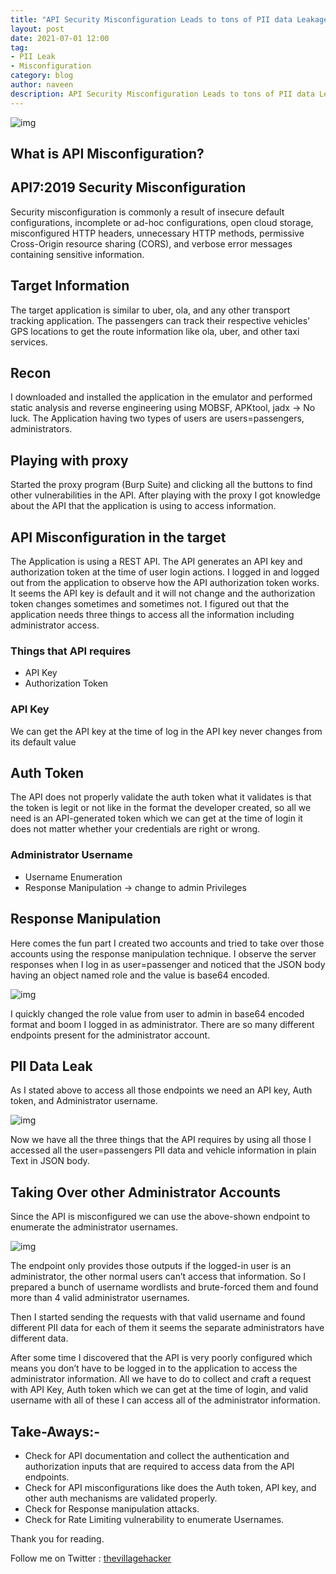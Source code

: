 ```yaml
---
title: "API Security Misconfiguration Leads to tons of PII data Leakage"
layout: post
date: 2021-07-01 12:00
tag:
- PII Leak
- Misconfiguration
category: blog
author: naveen
description: API Security Misconfiguration Leads to tons of PII data Leakage.
---
```


![img](/assets/images/blogs/PII_leak/misconfig.webp)

## What is API Misconfiguration?
## API7:2019 Security Misconfiguration
Security misconfiguration is commonly a result of insecure default configurations, incomplete or ad-hoc configurations, open cloud storage, misconfigured HTTP headers, unnecessary HTTP methods, permissive Cross-Origin resource sharing (CORS), and verbose error messages containing sensitive information.

## Target Information
The target application is similar to uber, ola, and any other transport tracking application. The passengers can track their respective vehicles' GPS locations to get the route information like ola, uber, and other taxi services.

## Recon
I downloaded and installed the application in the emulator and performed static analysis and reverse engineering using MOBSF, APKtool, jadx -> No luck. The Application having two types of users are users=passengers, administrators.

## Playing with proxy
Started the proxy program (Burp Suite) and clicking all the buttons to find other vulnerabilities in the API. After playing with the proxy I got knowledge about the API that the application is using to access information.

## API Misconfiguration in the target
The Application is using a REST API. The API generates an API key and authorization token at the time of user login actions. I logged in and logged out from the application to observe how the API authorization token works. It seems the API key is default and it will not change and the authorization token changes sometimes and sometimes not. I figured out that the application needs three things to access all the information including administrator access.

### Things that API requires
- API Key
- Authorization Token

### API Key
We can get the API key at the time of log in the API key never changes from its default value

## Auth Token
The API does not properly validate the auth token what it validates is that the token is legit or not like in the format the developer created, so all we need is an API-generated token which we can get at the time of login it does not matter whether your credentials are right or wrong.

### Administrator Username
- Username Enumeration
- Response Manipulation -> change to admin Privileges

## Response Manipulation
Here comes the fun part I created two accounts and tried to take over those accounts using the response manipulation technique. I observe the server responses when I log in as user=passenger and noticed that the JSON body having an object named role and the value is base64 encoded.

![img](/assets/images/blogs/PII_leak/base64_encode.webp)

I quickly changed the role value from user to admin in base64 encoded format and boom I logged in as administrator. There are so many different endpoints present for the administrator account.

## PII Data Leak
As I stated above to access all those endpoints we need an API key, Auth token, and Administrator username.

![img](/assets/images/blogs/PII_leak/leak1.webp)

Now we have all the three things that the API requires by using all those I accessed all the user=passengers PII data and vehicle information in plain Text in JSON body.

## Taking Over other Administrator Accounts
Since the API is misconfigured we can use the above-shown endpoint to enumerate the administrator usernames.

![img](/assets/images/blogs/PII_leak/leak2.webp)

The endpoint only provides those outputs if the logged-in user is an administrator, the other normal users can’t access that information. So I prepared a bunch of username wordlists and brute-forced them and found more than 4 valid administrator usernames.

Then I started sending the requests with that valid username and found different PII data for each of them it seems the separate administrators have different data.

After some time I discovered that the API is very poorly configured which means you don’t have to be logged in to the application to access the administrator information. All we have to do to collect and craft a request with API Key, Auth token which we can get at the time of login, and valid username with all of these I can access all of the administrator information.

## Take-Aways:-
- Check for API documentation and collect the authentication and authorization inputs that are required to access data from the API endpoints.
- Check for API misconfigurations like does the Auth token, API key, and other auth mechanisms are validated properly.
- Check for Response manipulation attacks.
- Check for Rate Limiting vulnerability to enumerate Usernames.

Thank you for reading.

Follow me on Twitter : [thevillagehacker](https://twitter.com/thevillagehackr)
